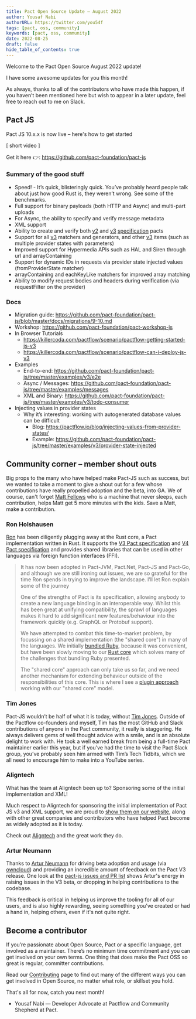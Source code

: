 ```yaml
---
title: Pact Open Source Update — August 2022
author: Yousaf Nabi
authorURL: https://twitter.com/you54f
tags: [pact, oss, community]
keywords: [pact, oss, community]
date: 2022-08-25
draft: false
hide_table_of_contents: true
---
```


Welcome to the Pact Open Source August 2022 update!

I have some awesome updates for you this month!

‌As always, thanks to all of the contributors who have made this happen, if you haven’t been mentioned here but wish to appear in a later update, feel free to reach out to me on Slack.

## Pact JS

Pact JS 10.x.x is now live – here's how to get started

[ short video ]

Get it here 👉: https://github.com/pact-foundation/pact-js

### Summary of the good stuff

- Speed! - It’s quick, blisteringly quick. You’ve probably heard people talk about just how good Rust is, they weren’t wrong. See some of the benchmarks.
- Full support for binary payloads (both HTTP and Async) and multi-part uploads
- For Async, the ability to specify and verify message metadata
- XML support
- Ability to create and verify both [v2](https://github.com/pact-foundation/pact-specification/tree/version-2/) and [v3](https://github.com/pact-foundation/pact-specification/tree/version-3/) [specification](https://github.com/pact-foundation/pact-specification/) pacts
- Support for all [v3](https://github.com/pact-foundation/pact-specification/tree/version-3/) matchers and generators, and other [v3](https://github.com/pact-foundation/pact-specification/tree/version-3/) items (such as multiple provider states with parameters)
- Improved support for Hypermedia APIs such as HAL and Siren through url and arrayContaining
- Support for dynamic IDs in requests via provider state injected values (fromProviderState matcher)
- arrayContaining and eachKeyLike matchers for improved array matching
- Ability to modify request bodies and headers during verification (via requestFilter on the provider)

### Docs

- Migration guide: https://github.com/pact-foundation/pact-js/blob/master/docs/migrations/9-10.md
- Workshop: https://github.com/pact-foundation/pact-workshop-js
- In Browser Tutorials
  - https://killercoda.com/pactflow/scenario/pactflow-getting-started-js-v3
  - https://killercoda.com/pactflow/scenario/pactflow-can-i-deploy-js-v3
- Examples
  - End-to-end: https://github.com/pact-foundation/pact-js/tree/master/examples/v3/e2e
  - Async / Messages: https://github.com/pact-foundation/pact-js/tree/master/examples/messages
  - XML and Binary: https://github.com/pact-foundation/pact-js/tree/master/examples/v3/todo-consumer
- Injecting values in provider states
  - Why it’s interesting: working with autogenerated database values can be difficult
    - Blog: https://pactflow.io/blog/injecting-values-from-provider-states/
    - Example: https://github.com/pact-foundation/pact-js/tree/master/examples/v3/provider-state-injected

## Community corner – member shout outs

Big props to the many who have helped make Pact-JS such as success, but we wanted to take a moment to give a shout out for a few whose contributions have really propelled adoption and the beta, into GA. We of course, can't forget [Matt Fellows](https://github.com/mefellows) who is a machine that never sleeps, each contribution, helps Matt get 5 more minutes with the kids. Save a Matt, make a contribution.

### Ron Holshausen

[Ron](https://github.com/uglyog) has been diligently plugging away at the Rust core, a Pact implementation written in Rust. It supports the [V3 Pact specification](https://github.com/pact-foundation/pact-specification/tree/version-3) and [V4 Pact specification](https://github.com/pact-foundation/pact-specification/tree/version-4) and provides shared libraries that can be used in other languages via foreign function interfaces (FFI).

> It has now been adopted in Pact-JVM, Pact.Net, Pact-JS and Pact-Go, and although we are still ironing out issues, we are so grateful for the time Ron spends in trying to improve the landscape. I’ll let Ron explain some of the journey
>
> One of the strengths of Pact is its specification, allowing anybody to create a new language binding in an interoperable way. Whilst this has been great at unifying compatibility, the sprawl of languages makes it hard to add significant new features/behaviour into the framework quickly (e.g. GraphQL or Protobuf support).
>
> We have attempted to combat this time-to-market problem, by focussing on a shared implementation (the "shared core") in many of the languages. We initially [bundled Ruby](https://docs.pact.io/wrapper_implementations), because it was convenient, but have been slowly moving to our [Rust core](https://github.com/pact-foundation/pact-reference) which solves many of the challenges that bundling Ruby presented.
>
> The "shared core" approach can only take us so far, and we need another mechanism for extending behaviour outside of the responsibilities of this core. This is where I see a [plugin approach](https://github.com/pact-foundation/pact-plugins) working with our "shared core" model.

### Tim Jones

Pact-JS wouldn’t be half of what it is today, without [Tim Jones](https://github.com/TimothyJones). Outside of the Pactflow co-founders and myself, Tim has the most GitHub and Slack contributions of anyone in the Pact community, it really is staggering. He always delivers gems of well thought advice with a smile, and is an absolute delight to work with. He took a well earned break from being a full-time Pact maintainer earlier this year, but if you’ve had the time to visit the Pact Slack group, you’ve probably seen him armed with Tim’s Tech Tidbits, which we all need to encourage him to make into a YouTube series.

### Aligntech

What has the team at Aligntech been up to? Sponsoring some of the initial implementation and XML!

Much respect to Aligntech for sponsoring the initial implementation of Pact JS v3 and XML support, we are proud to [show them on our website](https://docs.pact.io/contributing/contributors), along with other great companies and contributors who have helped Pact become as widely adopted as it is today.

Check out [Aligntech](https://www.aligntech.com) and the great work they do.

### Artur Neumann

Thanks to [Artur Neumann](https://github.com/individual-it) for driving beta adoption and usage (via [owncloud](https://owncloud.com/)) and providing an incredible amount of feedback on the Pact V3 release. One look at the [pact-js issues and PR list](https://github.com/pact-foundation/pact-js/issues?q=author%3Aindividual-it) shows Artur's energy in raising issues in the V3 beta, or dropping in helping contributions to the codebase.

This feedback is critical in helping us improve the tooling for all of our users, and is also highly rewarding, seeing something you’ve created or had a hand in, helping others, even if it's not quite right.

## Become a contributor

If you’re passionate about Open Source, Pact or a specific language, get involved as a maintainer. There’s no minimum time commitment and you can get involved on your own terms. One thing that does make the Pact OSS so great is regular, committer contributions.

Read our [Contributing](https://docs.pact.io/contributing) page to find out many of the different ways you can get involved in Open Source, no matter what role, or skillset you hold.

That's all for now, catch you next month!

- Yousaf Nabi — Developer Advocate at Pactflow and Community Shepherd at Pact.
